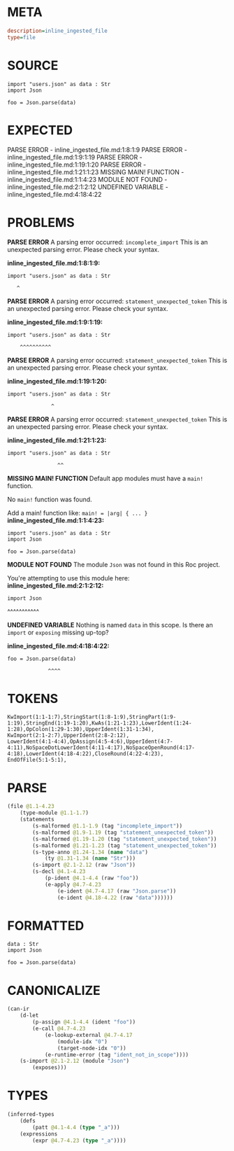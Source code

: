 # META
~~~ini
description=inline_ingested_file
type=file
~~~
# SOURCE
~~~roc
import "users.json" as data : Str
import Json

foo = Json.parse(data)
~~~
# EXPECTED
PARSE ERROR - inline_ingested_file.md:1:8:1:9
PARSE ERROR - inline_ingested_file.md:1:9:1:19
PARSE ERROR - inline_ingested_file.md:1:19:1:20
PARSE ERROR - inline_ingested_file.md:1:21:1:23
MISSING MAIN! FUNCTION - inline_ingested_file.md:1:1:4:23
MODULE NOT FOUND - inline_ingested_file.md:2:1:2:12
UNDEFINED VARIABLE - inline_ingested_file.md:4:18:4:22
# PROBLEMS
**PARSE ERROR**
A parsing error occurred: `incomplete_import`
This is an unexpected parsing error. Please check your syntax.

**inline_ingested_file.md:1:8:1:9:**
```roc
import "users.json" as data : Str
```
       ^


**PARSE ERROR**
A parsing error occurred: `statement_unexpected_token`
This is an unexpected parsing error. Please check your syntax.

**inline_ingested_file.md:1:9:1:19:**
```roc
import "users.json" as data : Str
```
        ^^^^^^^^^^


**PARSE ERROR**
A parsing error occurred: `statement_unexpected_token`
This is an unexpected parsing error. Please check your syntax.

**inline_ingested_file.md:1:19:1:20:**
```roc
import "users.json" as data : Str
```
                  ^


**PARSE ERROR**
A parsing error occurred: `statement_unexpected_token`
This is an unexpected parsing error. Please check your syntax.

**inline_ingested_file.md:1:21:1:23:**
```roc
import "users.json" as data : Str
```
                    ^^


**MISSING MAIN! FUNCTION**
Default app modules must have a `main!` function.

No `main!` function was found.

Add a main! function like:
`main! = |arg| { ... }`
**inline_ingested_file.md:1:1:4:23:**
```roc
import "users.json" as data : Str
import Json

foo = Json.parse(data)
```


**MODULE NOT FOUND**
The module `Json` was not found in this Roc project.

You're attempting to use this module here:
**inline_ingested_file.md:2:1:2:12:**
```roc
import Json
```
^^^^^^^^^^^


**UNDEFINED VARIABLE**
Nothing is named `data` in this scope.
Is there an `import` or `exposing` missing up-top?

**inline_ingested_file.md:4:18:4:22:**
```roc
foo = Json.parse(data)
```
                 ^^^^


# TOKENS
~~~zig
KwImport(1:1-1:7),StringStart(1:8-1:9),StringPart(1:9-1:19),StringEnd(1:19-1:20),KwAs(1:21-1:23),LowerIdent(1:24-1:28),OpColon(1:29-1:30),UpperIdent(1:31-1:34),
KwImport(2:1-2:7),UpperIdent(2:8-2:12),
LowerIdent(4:1-4:4),OpAssign(4:5-4:6),UpperIdent(4:7-4:11),NoSpaceDotLowerIdent(4:11-4:17),NoSpaceOpenRound(4:17-4:18),LowerIdent(4:18-4:22),CloseRound(4:22-4:23),
EndOfFile(5:1-5:1),
~~~
# PARSE
~~~clojure
(file @1.1-4.23
	(type-module @1.1-1.7)
	(statements
		(s-malformed @1.1-1.9 (tag "incomplete_import"))
		(s-malformed @1.9-1.19 (tag "statement_unexpected_token"))
		(s-malformed @1.19-1.20 (tag "statement_unexpected_token"))
		(s-malformed @1.21-1.23 (tag "statement_unexpected_token"))
		(s-type-anno @1.24-1.34 (name "data")
			(ty @1.31-1.34 (name "Str")))
		(s-import @2.1-2.12 (raw "Json"))
		(s-decl @4.1-4.23
			(p-ident @4.1-4.4 (raw "foo"))
			(e-apply @4.7-4.23
				(e-ident @4.7-4.17 (raw "Json.parse"))
				(e-ident @4.18-4.22 (raw "data"))))))
~~~
# FORMATTED
~~~roc
data : Str
import Json

foo = Json.parse(data)
~~~
# CANONICALIZE
~~~clojure
(can-ir
	(d-let
		(p-assign @4.1-4.4 (ident "foo"))
		(e-call @4.7-4.23
			(e-lookup-external @4.7-4.17
				(module-idx "0")
				(target-node-idx "0"))
			(e-runtime-error (tag "ident_not_in_scope"))))
	(s-import @2.1-2.12 (module "Json")
		(exposes)))
~~~
# TYPES
~~~clojure
(inferred-types
	(defs
		(patt @4.1-4.4 (type "_a")))
	(expressions
		(expr @4.7-4.23 (type "_a"))))
~~~
